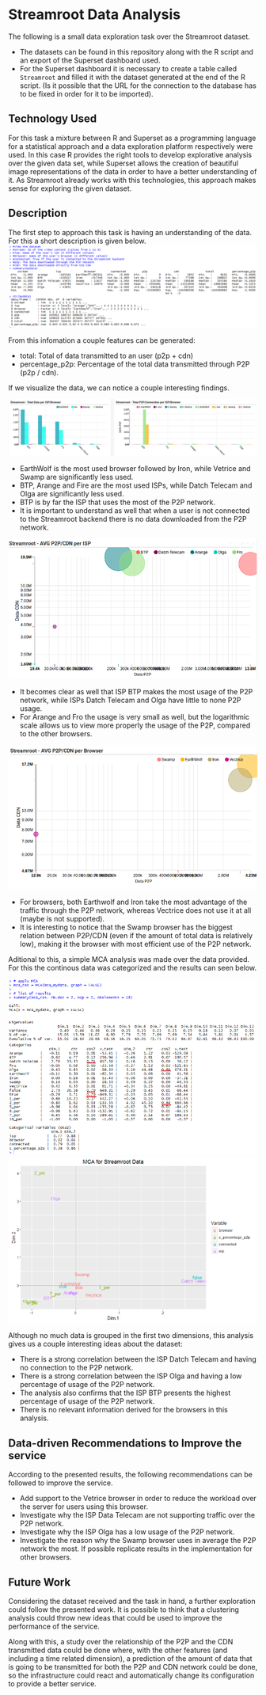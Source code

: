 # Streamroot Data Analysis
The following is a small data exploration task over the Streamroot dataset.
- The datasets can be found in this repository along with the R script and an export of the Superset dashboard used.
- For the Superset dashboard it is necessary to create a table called `Streamroot` and filled it with the dataset generated at the end of the R script. (Is it possible that the URL for the connection to the database has to be fixed in order for it to be imported).

## Technology Used
For this task a mixture between R and Superset as a programming language for a statistical approach and a data exploration platform respectively were used. In this case R provides the right tools to develop explorative analysis over the given data set, while Superset allows the creation of beautiful image representations of the data in order to have a better understanding of it. As Streamroot already works with this technologies, this approach makes sense for exploring the given dataset.

## Description
The first step to approach this task is having an understanding of the data. For this a short description is given below.
![alt tag](https://raw.githubusercontent.com/jampmil/Streamroot/master/images/1_variables.png)

From this infomation a couple features can be generated: 
- total: Total of data transmitted to an user (p2p + cdn)
- percentage_p2p: Percentage of the total data transmitted through P2P (p2p / cdn).

If we visualize the data, we can notice a couple interesting findings.

![alt tag](https://raw.githubusercontent.com/jampmil/Streamroot/master/images/2_isp_browser.png)
- EarthWolf is the most used browser followed by Iron, while Vetrice and Swamp are significantly less used.
- BTP, Arange and Fire are the most used ISPs, while Datch Telecam and Olga are significantly less used.
- BTP is by far the ISP that uses the most of the P2P network.
- It is important to understand as well that when a user is not connected to the Streamroot backend there is no data downloaded from the P2P network.

![alt tag](https://raw.githubusercontent.com/jampmil/Streamroot/master/images/2_isp_relation.png)
- It becomes clear as well that ISP BTP makes the most usage of the P2P network, while ISPs Datch Telecam and Olga have little to none P2P usage.
- For Arange and Fro the usage is very small as well, but the logarithmic scale allows us to view more properly the usage of the P2P, compared to the other browsers.

 ![alt tag](https://raw.githubusercontent.com/jampmil/Streamroot/master/images/2_browser_relation.png)
- For browsers, both Earthwolf and Iron take the most advantage of the traffic through the P2P network, whereas Vectrice does not use it at all (maybe is not supported).
- It is interesting to notice that the Swamp browser has the biggest relation between P2P/CDN (even if the amount of total data is relatively low), making it the browser with most efficient use of the P2P network.


Aditional to this, a simple MCA analysis was made over the data provided. For this the continous data was categorized and the results can seen below.

![alt tag](https://raw.githubusercontent.com/jampmil/Streamroot/master/images/3_mca_results.png)
![alt tag](https://raw.githubusercontent.com/jampmil/Streamroot/master/images/3_mca_plot.png)

Although no much data is grouped in the first two dimensions, this analysis gives us a couple interesting ideas about the dataset:
- There is a strong correlation between the ISP Datch Telecam and having no connection to the P2P network.
- There is a strong correlation between the ISP Olga and having a low percentage of usage of the P2P network.
- The analysis also confirms that the ISP BTP presents the highest percentage of usage of the P2P network.
- There is no relevant information derived for the browsers in this analysis.


## Data-driven Recommendations to Improve the service

According to the presented results, the following recommendations can be followed to improve the service.
- Add support to the Vetrice browser in order to reduce the workload over the server for users using this browser.
- Investigate why the ISP Data Telecam are not supporting traffic over the P2P network.
- Investigate why the ISP Olga has a low usage of the P2P network.
- Investigate the reason why the Swamp browser uses in average the P2P network the most. If possible replicate results in the implementation for other browsers.


## Future Work

Considering the dataset received and the task in hand, a further exploration could follow the presented work. It is possible to think that a clustering analysis could throw new ideas that could be used to improve the performance of the service.

Along with this, a study over the relationship of the P2P and the CDN transmitted data could be done where, with the other features (and including a time related dimension),  a prediction of the amount of data that is going to be transmitted for both the P2P and CDN network could be done, so the infrastructure could react and automatically change its configuration to provide a better service. 


